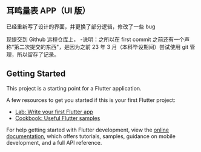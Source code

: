 ## 耳鸣量表 APP（UI 版）

已经重新写了设计的界面，并更换了部分逻辑，修改了一些 bug

现提交到 Github 远程仓库上， -说明：之所以在 first commit 之前还有一个声称“第二次提交的东西"，是因为之前 23 年 3 月（本科毕设期间）尝试使用 git 管理，所以留存了记录。

## Getting Started

This project is a starting point for a Flutter application.

A few resources to get you started if this is your first Flutter project:

- [Lab: Write your first Flutter app](https://docs.flutter.dev/get-started/codelab)
- [Cookbook: Useful Flutter samples](https://docs.flutter.dev/cookbook)

For help getting started with Flutter development, view the
[online documentation](https://docs.flutter.dev/), which offers tutorials,
samples, guidance on mobile development, and a full API reference.
